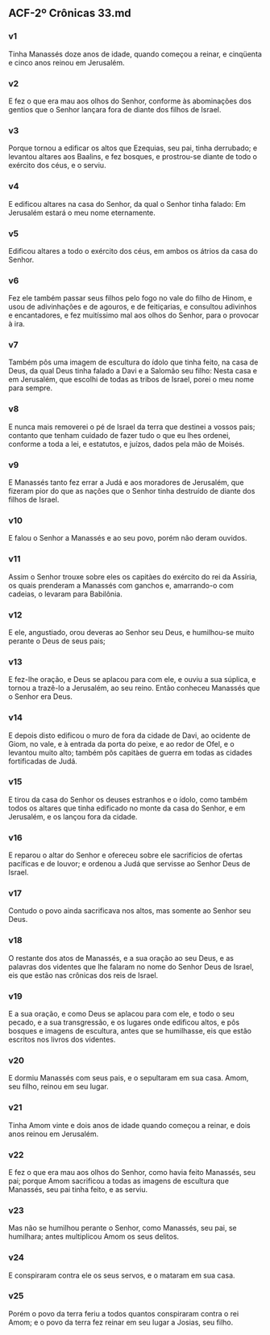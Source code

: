 ## ACF-2º Crônicas 33.md
### v1
 Tinha Manassés doze anos de idade, quando começou a reinar, e cinqüenta e cinco anos reinou em Jerusalém.
### v2
 E fez o que era mau aos olhos do Senhor, conforme às abominações dos gentios que o Senhor lançara fora de diante dos filhos de Israel.
### v3
 Porque tornou a edificar os altos que Ezequias, seu pai, tinha derrubado; e levantou altares aos Baalins, e fez bosques, e prostrou-se diante de todo o exército dos céus, e o serviu.
### v4
 E edificou altares na casa do Senhor, da qual o Senhor tinha falado: Em Jerusalém estará o meu nome eternamente.
### v5
 Edificou altares a todo o exército dos céus, em ambos os átrios da casa do Senhor.
### v6
 Fez ele também passar seus filhos pelo fogo no vale do filho de Hinom, e usou de adivinhações e de agouros, e de feitiçarias, e consultou adivinhos e encantadores, e fez muitíssimo mal aos olhos do Senhor, para o provocar à ira.
### v7
 Também pôs uma imagem de escultura do ídolo que tinha feito, na casa de Deus, da qual Deus tinha falado a Davi e a Salomão seu filho: Nesta casa e em Jerusalém, que escolhi de todas as tribos de Israel, porei o meu nome para sempre.
### v8
 E nunca mais removerei o pé de Israel da terra que destinei a vossos pais; contanto que tenham cuidado de fazer tudo o que eu lhes ordenei, conforme a toda a lei, e estatutos, e juízos, dados pela mão de Moisés.
### v9
 E Manassés tanto fez errar a Judá e aos moradores de Jerusalém, que fizeram pior do que as nações que o Senhor tinha destruído de diante dos filhos de Israel.
### v10
 E falou o Senhor a Manassés e ao seu povo, porém não deram ouvidos.
### v11
 Assim o Senhor trouxe sobre eles os capitàes do exército do rei da Assíria, os quais prenderam a Manassés com ganchos e, amarrando-o com cadeias, o levaram para Babilônia.
### v12
 E ele, angustiado, orou deveras ao Senhor seu Deus, e humilhou-se muito perante o Deus de seus pais;
### v13
 E fez-lhe oração, e Deus se aplacou para com ele, e ouviu a sua súplica, e tornou a trazê-lo a Jerusalém, ao seu reino. Então conheceu Manassés que o Senhor era Deus.
### v14
 E depois disto edificou o muro de fora da cidade de Davi, ao ocidente de Giom, no vale, e à entrada da porta do peixe, e ao redor de Ofel, e o levantou muito alto; também pôs capitàes de guerra em todas as cidades fortificadas de Judá.
### v15
 E tirou da casa do Senhor os deuses estranhos e o ídolo, como também todos os altares que tinha edificado no monte da casa do Senhor, e em Jerusalém, e os lançou fora da cidade.
### v16
 E reparou o altar do Senhor e ofereceu sobre ele sacrifícios de ofertas pacíficas e de louvor; e ordenou a Judá que servisse ao Senhor Deus de Israel.
### v17
 Contudo o povo ainda sacrificava nos altos, mas somente ao Senhor seu Deus.
### v18
 O restante dos atos de Manassés, e a sua oração ao seu Deus, e as palavras dos videntes que lhe falaram no nome do Senhor Deus de Israel, eis que estão nas crônicas dos reis de Israel.
### v19
 E a sua oração, e como Deus se aplacou para com ele, e todo o seu pecado, e a sua transgressão, e os lugares onde edificou altos, e pôs bosques e imagens de escultura, antes que se humilhasse, eis que estão escritos nos livros dos videntes.
### v20
 E dormiu Manassés com seus pais, e o sepultaram em sua casa. Amom, seu filho, reinou em seu lugar.
### v21
 Tinha Amom vinte e dois anos de idade quando começou a reinar, e dois anos reinou em Jerusalém.
### v22
 E fez o que era mau aos olhos do Senhor, como havia feito Manassés, seu pai; porque Amom sacrificou a todas as imagens de escultura que Manassés, seu pai tinha feito, e as serviu.
### v23
 Mas não se humilhou perante o Senhor, como Manassés, seu pai, se humilhara; antes multiplicou Amom os seus delitos.
### v24
 E conspiraram contra ele os seus servos, e o mataram em sua casa.
### v25
 Porém o povo da terra feriu a todos quantos conspiraram contra o rei Amom; e o povo da terra fez reinar em seu lugar a Josias, seu filho.
